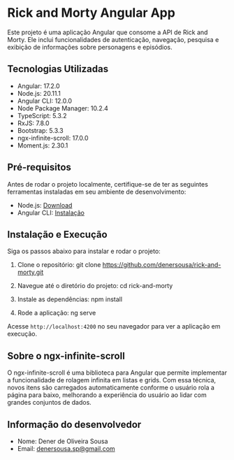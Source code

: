 # Rick and Morty Angular App

Este projeto é uma aplicação Angular que consome a API de Rick and Morty. Ele inclui funcionalidades de autenticação, navegação, pesquisa e exibição de informações sobre personagens e episódios.

## Tecnologias Utilizadas

- Angular: 17.2.0
- Node.js: 20.11.1
- Angular CLI: 12.0.0
- Node Package Manager: 10.2.4
- TypeScript: 5.3.2
- RxJS: 7.8.0
- Bootstrap: 5.3.3
- ngx-infinite-scroll: 17.0.0
- Moment.js: 2.30.1

## Pré-requisitos

Antes de rodar o projeto localmente, certifique-se de ter as seguintes ferramentas instaladas em seu ambiente de desenvolvimento:

- Node.js: [Download](https://nodejs.org/)
- Angular CLI: [Instalação](https://angular.io/cli)

## Instalação e Execução

Siga os passos abaixo para instalar e rodar o projeto:

1. Clone o repositório:
    git clone https://github.com/denersousa/rick-and-morty.git

2. Navegue até o diretório do projeto:
    cd rick-and-morty

3. Instale as dependências:
    npm install

4. Rode a aplicação:
    ng serve

Acesse `http://localhost:4200` no seu navegador para ver a aplicação em execução.


## Sobre o ngx-infinite-scroll

O ngx-infinite-scroll é uma biblioteca para Angular que permite implementar a funcionalidade de rolagem infinita em listas e grids. Com essa técnica, novos itens são carregados automaticamente conforme o usuário rola a página para baixo, melhorando a experiência do usuário ao lidar com grandes conjuntos de dados.

## Informação do desenvolvedor

- Nome: Dener de Oliveira Sousa
- Email: denersousa.sp@gmail.com


